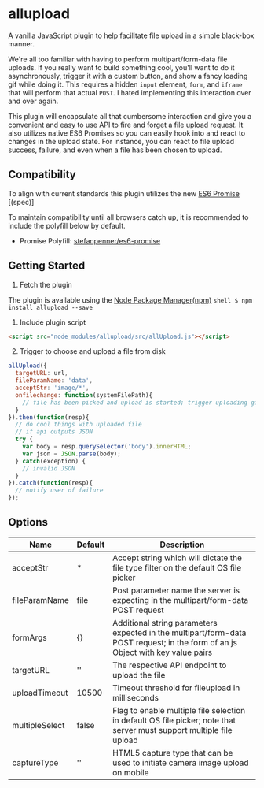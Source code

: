 # allupload
A vanilla JavaScript plugin to help facilitate file upload in a simple black-box manner.

We're all too familiar with having to perform multipart/form-data file uploads.  If you really want to build something cool, you'll want to do it asynchronously, trigger it with a custom button, and show a fancy loading gif while doing it.  This requires a hidden `input` element, `form`, and `iframe` that will perform that actual `POST`.  I hated implementing this interaction over and over again.

This plugin will encapsulate all that cumbersome interaction and give you a convenient and easy to use API to fire and forget a file upload request.  It also utilizes native ES6 Promises so you can easily hook into and react to changes in the upload state.  For instance, you can react to file upload success, failure, and even when a file has been chosen to upload.

## Compatibility

To align with current standards this plugin utilizes the new [ES6 Promise](https://developer.mozilla.org/en-US/docs/Web/JavaScript/Reference/Global_Objects/Promise) [(spec)]

To maintain compatibility until all browsers catch up, it is recommended to include the polyfill below by default.

* Promise Polyfill: [stefanpenner/es6-promise](https://github.com/stefanpenner/es6-promise)

## Getting Started

1. Fetch the plugin

  The plugin is available using the [Node Package Manager(npm)](https://www.npmjs.com/package/allupload)
    ```shell
    $ npm install allupload --save
    ```

1. Include plugin script
  
  ```html
  <script src="node_modules/allupload/src/allUpload.js"></script>
  ```

2. Trigger to choose and upload a file from disk

  ```javascript
  allUpload({
    targetURL: url,
    fileParamName: 'data',
    acceptStr: 'image/*',
    onfilechange: function(systemFilePath){
      // file has been picked and upload is started; trigger uploading gif
    }
  }).then(function(resp){
    // do cool things with uploaded file
    // if api outputs JSON
    try {
      var body = resp.querySelector('body').innerHTML;
      var json = JSON.parse(body);
    } catch(exception) {
      // invalid JSON
    }
  }).catch(function(resp){
    // notify user of failure
  });
  ```

## Options

| Name | Default | Description |
| ---- | ------- | ----------- |
| acceptStr | * | Accept string which will dictate the file type filter on the default OS file picker|
| fileParamName | file | Post parameter name the server is expecting in the multipart/form-data POST request |
| formArgs | {} | Additional string parameters expected in the multipart/form-data POST request; in the form of an js Object with key value pairs |
| targetURL | '' | The respective API endpoint to upload the file |
| uploadTimeout | 10500 | Timeout threshold for fileupload in milliseconds |
| multipleSelect | false | Flag to enable multiple file selection in default OS file picker; note that server must support multiple file upload |
| captureType | '' | HTML5 capture type that can be used to initiate camera image upload on mobile |
